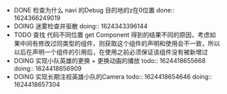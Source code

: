 - DONE 检查为什么 navi 的Debug 目的地的z在0位置
  done:: 1624366249019
- DOING 迷雾检查并驱散
  doing:: 1624343396144
- TODO 查找 代码不同位置 get Component 得到的结果不同的原因，考虑如果中间有修改过同类型的组件，则获取这个组件的声明和使用会不一致，所以以后在声明一个组件的引用后，在使用之前必须保证该组件没有被新增过
- DOING 实现小队英雄的更换 + 更换动画的播放
  todo:: 1624418655668
  doing:: 1624418656909
- DOING 实现长期注视英雄小队的Camera
  todo:: 1624418654646
  doing:: 1624418657304